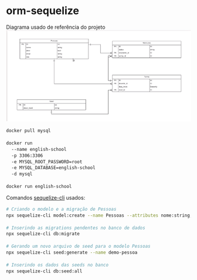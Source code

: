 # orm-sequelize

Diagrama usado de referência do projeto
![Diagrama](assets/diagram.png)


```bash
docker pull mysql

docker run 
  --name english-school
  -p 3306:3306
  -e MYSQL_ROOT_PASSWORD=root
  -e MYSQL_DATABASE=english-school
  -d mysql

docker run english-school
```

Comandos [sequelize-cli](https://github.com/sequelize/cli) usados:

```bash
# Criando o modelo e a migração de Pessoas
npx sequelize-cli model:create --name Pessoas --attributes nome:string,ativo:boolean,email:string,role:string

# Inserindo as migrations pendentes no banco de dados
npx sequelize-cli db:migrate

# Gerando um novo arquivo de seed para o modelo Pessoas
npx sequelize-cli seed:generate --name demo-pessoa

# Inserindo os dados das seeds no banco
npx sequelize-cli db:seed:all
```